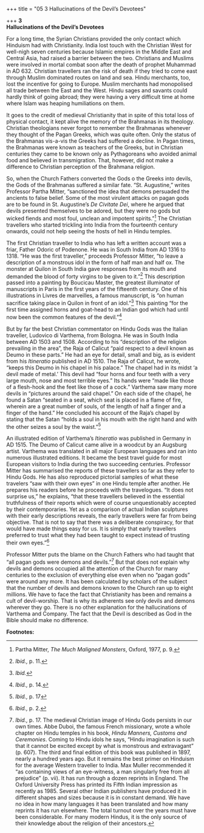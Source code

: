 +++
title = "05 3 Hallucinations of the Devil’s Devotees"

+++
**3**  
**Hallucinations of the Devil’s Devotees**

For a long time, the Syrian Christians provided the only contact which Hinduism had with Christianity. India lost touch with the Christian West for well-nigh seven centuries because Islamic empires in the Middle East and Central Asia, had raised a barrier between the two. Christians and Muslims were involved in mortal combat soon after the death of prophet Muhammad in AD 632. Christian travellers ran the risk of death if they tried to come east through Muslim dominated routes on land and sea. Hindu merchants, too, lost the incentive for going to Europe. Muslim merchants had monopolised all trade between the East and the West. Hindu sages and savants could hardly think of going abroad; they were having a very difficult time at home where Islam was heaping humiliations on them.

It goes to the credit of medieval Christianity that in spite of this total loss of physical contact, it kept alive the memory of the Brahmanas in its theology. Christian theologians never forgot to remember the Brahmanas whenever they thought of the Pagan Greeks, which was quite often. Only the status of the Brahmanas vis-a-vis the Greeks had suffered a decline. In Pagan times, the Brahmanas were known as teachers of the Greeks, but in Christian centuries they came to be known only as Pythagoreans who avoided animal food and believed in transmigration. That, however, did not make a difference to Christian perception of the Brahmana religion.

So, when the Church Fathers converted the Gods o the Greeks into devils, the Gods of the Brahmanas suffered a similar fate. “St. Augustine,” writes Professor Partha Mitter, “sanctioned the idea that demons persuaded the ancients to false belief. Some of the most virulent attacks on pagan gods are to be found in St. Augustine’s *De Civitate Dei*, where he argued that devils presented themselves to be adored, but they were no gods but wicked fiends and most foul, unclean and impotent spirits.”[^1] The Christian travellers who started trickling into India from the fourteenth century onwards, could not help seeing the hosts of hell in Hindu temples.

The first Christian traveller to India who has left a written account was a friar, Father Odoric of Podenone. He was in South India from AD 1316 to 1318. “He was the first traveller,” proceeds Professor Mitter, “to leave a description of a monstrous idol in the form of half man and half ox. The monster at Quilon in South India gave responses from its mouth and demanded the blood of forty virgins to be given to it.”[^2] This description passed into a painting by Boucicau Master, the greatest illuminator of manuscripts in Paris in the first years of the fifteenth century. One of his illustrations in Livres de marveilles, a famous manuscript, is “on human sacrifice taking place in Quilon in front of an idol.”[^3] This painting “for the first time assigned horns and goat-head to an Indian god which had until now been the common features of the devil.”[^4]

But by far the best Christian commentator on Hindu Gods was the Italian traveller, Ludovico di Varthema, from Bologna. He was in South India between AD 1503 and 1508. According to his “description of the religion prevailing in the area”, the Raja of Calicut “paid respect to a devil known as Deumo in these parts.” He had an eye for detail, small and big, as is evident from his *Itineratio* published in AD 1510. The Raja of Calicut, he wrote, “keeps this Deumo in his chapel in his palace.” The chapel had in its midst ‘a devil made of metal.’ This devil had “four horns and four teeth with a very large mouth, nose and most terrible eyes.” Its hands were “made like those of a flesh-hook and the feet like those of a cock.” Varthema saw many more devils in “pictures around the said chapel.” On each side of the chapel, he found a Satan “seated in a seat, which seat is placed in a flame of fire, wherein are a great number of souls, of the length of half a finger and a finger of the hand.” He concluded his account of the Raja’s chapel by stating that the Satan “holds a soul in his mouth with the right hand and with the other seizes a soul by the waist.”[^5]

An illustrated edition of Varthema’s *Itineratio* was published in Germany in AD 1515. The Deumo of Calicut came alive in a woodcut by an Augsburg artist. Varthema was translated in all major European languages and ran into numerous illustrated editions. It became the best travel guide for most European visitors to India during the two succeeding centuries. Professor Mitter has summarised the reports of these travellers so far as they refer to Hindu Gods. He has also reproduced pictorial samples of what these travelers “saw with their own eyes” in one Hindu temple after another. He prepares his readers before he proceeds with the travelogues. “It does not surprise us,” he explains, “that these travellers believed in the essential truthfulness of their reports which were of course unquestionably accepted by their contemporaries. Yet as a comparison of actual Indian sculptures with their early descriptions reveals, the early travellers were far from being objective. That is not to say that there was a deliberate conspiracy, for that would have made things easy for us. It is simply that early travellers preferred to trust what they had been taught to expect instead of trusting their own eyes.”[^6]

Professor Mitter puts the blame on the Church Fathers who had taught that “all pagan gods were demons and devils.”[^7] But that does not explain why devils and demons occupied all the attention of the Church for many centuries to the exclusion of everything else even when no “pagan gods” were around any more. It has been calculated by scholars of the subject that the number of devils and demons known to the Church ran up to eight millions. We have to face the fact that Christianity has been and remains a cult of devil-worship. That is why its adherents see only devils and demons wherever they go. There is no other explanation for the hallucinations of Varthema and Company. The fact that the Devil is described as God in the Bible should make no difference.  
 

**Footnotes:**

[^1]: Partha Mitter, *The Much Maligned Monsters*, Oxford, 1977, p. 9.

[^2]: *Ibid.,* p. 11.

[^3]: *Ibid.*

[^4]: *Ibid.,* p. 14.

[^5]: *Ibid.,* p. 17

[^6]: *Ibid.,* p. 2.

[^7]: *Ibid.,* p. 17. The medieval Christian image of Hindu Gods persists in our own times. Abbe Duboi, the famous French missionary, wrote a whole chapter on Hindu temples in his book, *Hindu Manners, Customs and Ceremonies*. Coming to Hindu idols he says, “Hindu imagination is such that it cannot be excited except by what is monstrous and extravagant” (p. 607). The third and final edition of this book was published in 1897, nearly a hundred years ago. But it remains the best primer on Hinduism for the average Western traveller to India. Max Muller recommended it “as containing views of an eye-witness, a man singularly free from all prejudice” (p. vii). It has run through a dozen reprints in England. The Oxford University Press has printed its Fifth Indian impression as recently as 1985. Several other Indian publishers have produced it in different shapes and sizes because it is in constant demand. We have no idea in how many languages it has been translated and how many reprints it has run elsewhere. The total turnout over the years must have been considerable. For many modern Hindus, it is the only source of their knowledge about the religion of their ancestors.

